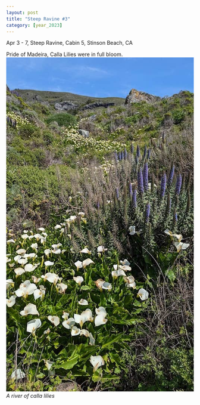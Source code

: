 ```yaml
---
layout: post
title: "Steep Ravine #3"
category: [year_2023]
---
```


Apr 3 - 7, Steep Ravine, Cabin 5, Stinson Beach, CA

Pride of Madeira, Calla Lilies were in full bloom.
![](images/steepravine3.jpg)
_A river of calla lilies_
